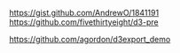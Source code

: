 https://gist.github.com/AndrewO/1841191
https://github.com/fivethirtyeight/d3-pre

https://github.com/agordon/d3export_demo
